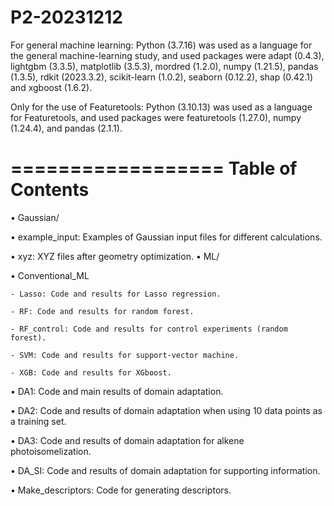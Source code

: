 # P2-20231212
For general machine learning:
Python (3.7.16) was used as a language for the general machine-learning study, and used packages were adapt (0.4.3), lightgbm (3.3.5), matplotlib (3.5.3), mordred (1.2.0), numpy (1.21.5), pandas (1.3.5), rdkit (2023.3.2), scikit-learn (1.0.2), seaborn (0.12.2), shap (0.42.1) and xgboost (1.6.2).

Only for the use of Featuretools:
Python (3.10.13) was used as a language for Featuretools, and used packages were featuretools (1.27.0), numpy (1.24.4), and pandas (2.1.1).

==================
Table of Contents
==================

• Gaussian/

  • example_input: Examples of Gaussian input files for different calculations.

  • xyz: XYZ files after geometry optimization.
• ML/

  • Conventional_ML

    - Lasso: Code and results for Lasso regression.
    
    - RF: Code and results for random forest.
    
    - RF_control: Code and results for control experiments (random forest).
    
    - SVM: Code and results for support-vector machine.
    
    - XGB: Code and results for XGboost.
  
  • DA1: Code and main results of domain adaptation.
  
  • DA2: Code and results of domain adaptation when using 10 data points as a training set.
  
  • DA3: Code and results of domain adaptation for alkene photoisomelization.
  
  • DA_SI: Code and results of domain adaptation for supporting information.
  
  • Make_descriptors: Code for generating descriptors.
